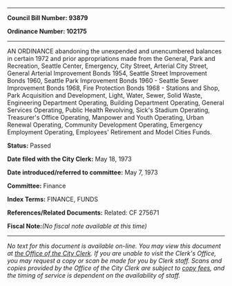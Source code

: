 

********

**Council Bill Number: 93879**
   
**Ordinance Number: 102175**
********

 AN ORDINANCE abandoning the unexpended and unencumbered balances in certain 1972 and prior appropriations made from the General, Park and Recreation, Seattle Center, Emergency, City Street, Arterial City Street, General Arterial Improvement Bonds 1954, Seattle Street Improvement Bonds 1960, Seattle Park Improvement Bonds 1960 - Seattle Sewer Improvement Bonds 1968, Fire Protection Bonds 1968 - Stations and Shop, Park Acquisition and Development, Light, Water, Sewer, Solid Waste, Engineering Department Operating, Building Department Operating, General Services Operating, Public Health Revolving, Sick's Stadium Operating, Treasurer's Office Operating, Manpower and Youth Operating, Urban Renewal Operating, Community Development Operating, Emergency Employment Operating, Employees' Retirement and Model Cities Funds.

**Status:** Passed
   
**Date filed with the City Clerk:** May 18, 1973
   
   
**Date introduced/referred to committee:** May 7, 1973
   
**Committee:** Finance
   
   
**Index Terms:** FINANCE, FUNDS

**References/Related Documents:** Related: CF 275671

**Fiscal Note:**_(No fiscal note available at this time)_
********

_No text for this document is available on-line. You may view this document at [the Office of the City Clerk](http://www.seattle.gov/leg/clerk/contactUs.htm). If you are unable to visit the Clerk's Office, you may request a copy or scan be made for you by Clerk staff. Scans and copies provided by the Office of the City Clerk are subject to [copy fees](http://clerk.seattle.gov/~public/clerkfees.htm), and the timing of service is dependent on the availability of staff._

